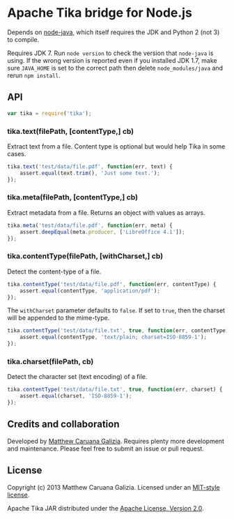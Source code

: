 # Apache Tika bridge for Node.js #

Depends on [node-java](https://github.com/joeferner/node-java), which itself requires the JDK and Python 2 (not 3) to compile.

Requires JDK 7. Run `node version` to check the version that `node-java` is using. If the wrong version is reported even if you installed JDK 1.7, make sure `JAVA_HOME` is set to the correct path then delete `node_modules/java` and rerun `npm install`.

## API ##

```javascript
var tika = require('tika');
```

### tika.text(filePath, [contentType,] cb) ###

Extract text from a file. Content type is optional but would help Tika in some cases.

```javascript
tika.text('test/data/file.pdf', function(err, text) {
	assert.equal(text.trim(), 'Just some text.');
});
```

### tika.meta(filePath, [contentType,] cb) ###

Extract metadata from a file. Returns an object with values as arrays.

```javascript
tika.meta('test/data/file.pdf', function(err, meta) {
	assert.deepEqual(meta.producer, ['LibreOffice 4.1']);
});
```

### tika.contentType(filePath, [withCharset,] cb) ###

Detect the content-type of a file.

```javascript
tika.contentType('test/data/file.pdf', function(err, contentType) {
	assert.equal(contentType, 'application/pdf');
});
```

The `withCharset` parameter defaults to `false`. If set to `true`, then the charset will be appended to the mime-type.

```javascript
tika.contentType('test/data/file.txt', true, function(err, contentType) {
	assert.equal(contentType, 'text/plain; charset=ISO-8859-1');
});
```

### tika.charset(filePath, cb) ###

Detect the character set (text encoding) of a file.

```javascript
tika.contentType('test/data/file.txt', true, function(err, charset) {
	assert.equal(charset, 'ISO-8859-1');
});
```

## Credits and collaboration ##

Developed by [Matthew Caruana Galizia](https://twitter.com/mcaruanagalizia). Requires plenty more development and maintenance. Please feel free to submit an issue or pull request.

## License ##

Copyright (c) 2013 Matthew Caruana Galizia. Licensed under an [MIT-style license](http://mattcg.mit-license.org).

Apache Tika JAR distributed under the [Apache License, Version 2.0](http://www.apache.org/licenses/LICENSE-2.0).
